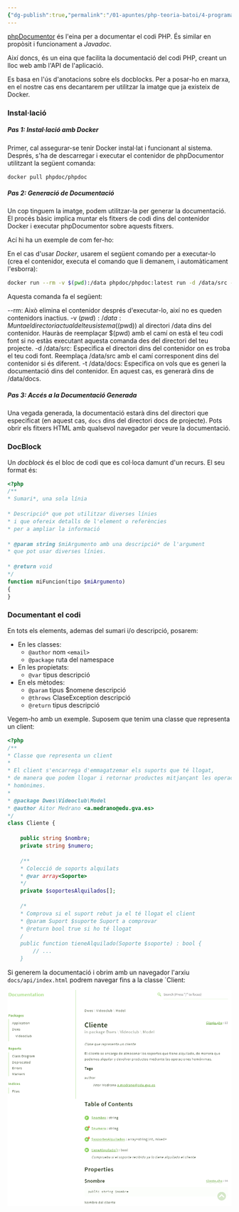```yaml
---
{"dg-publish":true,"permalink":"/01-apuntes/php-teoria-batoi/4-programacion-orientada-a-objetos-php/10-documentacion-con-php-documentor/","tags":["PHP"]}
---
```


[phpDocumentor](https://www.phpdoc.org/) és l'eina per a documentar el codi PHP. És similar en propòsit i funcionament a *Javadoc*.

Així doncs, és un eina que facilita la documentació del codi PHP, creant un lloc web amb l'API de l'aplicació.

Es basa en l'ús d'anotacions sobre els docblocks. Per a posar-ho en marxa, en el nostre cas ens decantarem per utilitzar la imatge que ja existeix de Docker.

### Instal·lació

##### Pas 1: Instal·lació amb Docker
Primer, cal assegurar-se tenir Docker instal·lat i funcionant al  sistema. Després, s'ha de descarregar i executar el contenidor de phpDocumentor utilitzant la següent comanda:

``` bash
docker pull phpdoc/phpdoc
```

#####  Pas 2: Generació de Documentació

Un cop tinguem la imatge, podem utilitzar-la per generar la documentació. El procés bàsic implica muntar els fitxers de codi dins del contenidor Docker i executar phpDocumentor sobre aquests fitxers.

Ací hi ha un exemple de com fer-ho:

En el cas d'usar *Docker*, usarem el següent comando per a executar-lo (crea el contenidor, executa el comando que li demanem, i automàticament l'esborra):

``` bash
docker run --rm -v $(pwd):/data phpdoc/phpdoc:latest run -d /data/src -t /data/docs
```
Aquesta comanda fa el següent:

--rm: Això elimina el contenidor després d'executar-lo, així no es queden contenidors inactius.
-v $(pwd):/data: Munta el directori actual del teu sistema ($(pwd)) al directori /data dins del contenidor. Hauràs de reemplaçar $(pwd) amb el camí on està el teu codi font si no estàs executant aquesta comanda des del directori del teu projecte.
-d /data/src: Especifica el directori dins del contenidor on es troba el teu codi font. Reemplaça /data/src amb el camí corresponent dins del contenidor si és diferent.
-t /data/docs: Especifica on vols que es generi la documentació dins del contenidor. En aquest cas, es generarà dins de /data/docs.

##### Pas 3: Accés a la Documentació Generada
Una vegada generada, la documentació estarà dins del directori que especificat (en aquest cas, `docs` dins del directori docs de projecte). Pots obrir els fitxers HTML amb qualsevol navegador per veure la documentació.


### DocBlock

Un *docblock* és el bloc de codi que es col·loca damunt d'un recurs. El seu format és:

``` php
<?php
/**
* Sumari*, una sola línia

* Descripció* que pot utilitzar diverses línies
* i que ofereix detalls de l'element o referències
* per a ampliar la informació

* @param string $miArgumento amb una descripció* de l'argument
* que pot usar diverses línies.

* @return void
*/
function miFuncion(tipo $miArgumento)
{
}
```
### Documentant el codi

En tots els elements, ademas del sumari i/o descripció, posarem:

* En les classes:
    * `@author` nom `<email>`
    * `@package` ruta del namespace
* En les propietats:
    * `@var` tipus descripció
* En els mètodes:
    * `@param` tipus $nomene descripció
    * `@throws` ClaseException descripció
    * `@return` tipus descripció

Vegem-ho amb un exemple. Suposem que tenim una classe que representa un client:

``` php
<?php
/**
* Classe que representa un client
* 
* El client s'encarrega d'emmagatzemar els suports que té llogat,
* de manera que podem llogar i retornar productes mitjançant les operacions
* homònimes.
* 
* @package Dwes\Videoclub\Model
* @author Aitor Medrano <a.medrano@edu.gva.es>
*/
class Cliente {

    public string $nombre; 
    private string $numero;

    /**
    * Colecció de soports alquilats
    * @var array<Soporte> 
    */
    private $soportesAlquilados[];

    /*
    * Comprova si el suport rebut ja el té llogat el client
    * @param Suport $suporte Suport a comprovar
    * @return bool true si ho té llogat
    /
    public function tieneAlquilado(Soporte $soporte) : bool { 
        // ...
    }
```

Si generem la documentació i obrim amb un navegador l'arxiu `docs/api/index.html` podrem navegar fins a la classe `Client:

![phpdoc.png](/img/user/01%20Apuntes/PHP%20Teoria%20Batoi/imagenes/05/phpdoc.png)
